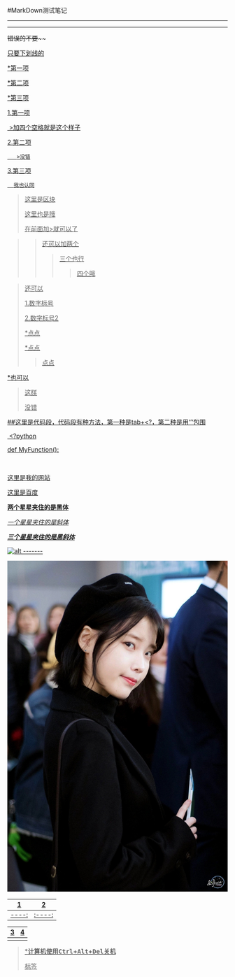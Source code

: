 #MarkDown测试笔记

***

[^作者]:江悦  
[^学号]:20171000322
[^班级号]:111172

***



~~错误的不要~~~~

<u>只要下划线的<u></u>



*第一项

*第二项

*第三项

1.第一项

​	    >加四个空格就是这个样子

2.第二项

 	   >没错

3.第三项

  	  我也认同



> 这里是区块
>
> 这里也是哦
>
> 在前面加>就可以了

> > 还可以加两个
> >
> > > 三个也行
> > >
> > > > 四个哦



> 还可以
>
> 1.数字标号
>
> 2.数字标号2
>
> *点点
>
> *点点
>
> > 点点

*也可以

> 这样
>
> 没错

##这里是代码段，代码段有种方法，第一种是tab+<?，第二种是用‘’‘包围



​		<?python

def MyFunction():

​		

[这里是我的网站](www.jxdalze.xyz)

[这里是百度](www.baidu.com)

**两个星星夹住的是黑体**

*一个星星夹住的是斜体*

***三个星星夹住的是黑斜体***

![alt -------]()

![alt 我家U宝](iu996.png)

|   1   |   2    |
| :---: | :----: |
| ----: | :----: |

|  3   |  4   |
| :--: | :--: |
|      |      |

> ***计算机使用<kbd>Ctrl</kbd>+<kbd>Alt</kbd>+<kbd>Del</kbd>关机**
>
> <kbd></kbd>标签





